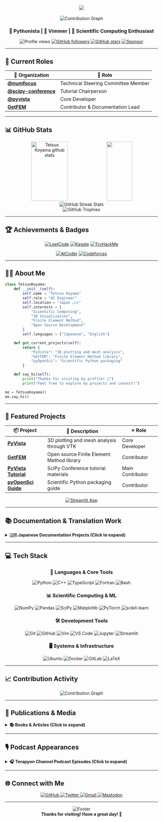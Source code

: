 <h1 align="center">
  <img src="https://readme-typing-svg.herokuapp.com/?font=Righteous&size=35&center=true&vCenter=true&width=500&height=70&duration=4000&lines=Hello+There!+👋;+I'm+Tetsuo+Koyama!;+Welcome+to+my+GitHub!;&color=F77B00">
</h1>

<div align="center">
  <img src="https://kusa-image.deno.dev/?user=tkoyama010" alt="Contribution Graph">
</div>

<h3 align="center">🐍 Pythonista | 📝 Vimmer | 🔬 Scientific Computing Enthusiast</h3>

<p align="center">
  <img src="https://komarev.com/ghpvc/?username=tkoyama010&color=blueviolet&style=flat-square" alt="Profile views">
  <a href="https://github.com/tkoyama010"><img src="https://img.shields.io/github/followers/tkoyama010?label=Followers&style=flat-square&color=blue" alt="GitHub followers"></a>
  <a href="https://github.com/tkoyama010/tkoyama010"><img src="https://img.shields.io/github/stars/tkoyama010/tkoyama010?style=flat-square&color=yellow" alt="GitHub stars"></a>
  <a href="https://github.com/sponsors/tkoyama010"><img src="https://img.shields.io/badge/Sponsor-💗-red?style=flat-square" alt="Sponsor"></a>
</p>

---

## 🎯 Current Roles

<div align="center">

| 🏢 Organization                                              | 👤 Role                             |
| ------------------------------------------------------------ | ----------------------------------- |
| **[@numfocus](https://github.com/numfocus)**                 | Technical Steering Committee Member |
| **[@scipy-conference](https://github.com/scipy-conference)** | Tutorial Chairperson                |
| **[@pyvista](https://github.com/pyvista)**                   | Core Developer                      |
| **[GetFEM](https://github.com/getfem-doc/getfem)**           | Contributor & Documentation Lead    |

</div>

---

## 📊 GitHub Stats

<div align="center">
  <img width="49%" height="195px" src="https://github-readme-stats.vercel.app/api?username=tkoyama010&show_icons=true&count_private=true&hide_border=true&title_color=F77B00&icon_color=F77B00&text_color=c9d1d9&bg_color=0d1117" alt="Tetsuo Koyama github stats" />
  <img width="41%" height="195px" src="https://github-readme-stats.vercel.app/api/top-langs/?username=tkoyama010&layout=compact&hide_border=true&title_color=F77B00&text_color=c9d1d9&bg_color=0d1117" />
</div>

<div align="center">
  <img src="https://github-readme-streak-stats.herokuapp.com/?user=tkoyama010&theme=dark&hide_border=true&stroke=F77B00&ring=F77B00&fire=F77B00&currStreakLabel=F77B00" alt="GitHub Streak Stats">
</div>

<div align="center">
  <img src="https://github-profile-trophy.vercel.app/?username=tkoyama010&theme=discord&no-frame=true&no-bg=true&column=7" alt="GitHub Trophies">
</div>

---

## 🏆 Achievements & Badges

<p align="center">
  <a href="https://leetcode.com/tkoyama010/"><img src="https://img.shields.io/badge/dynamic/json?style=for-the-badge&labelColor=black&color=%23ffa116&label=LeetCode&query=solvedOverTotal&url=https%3A%2F%2Fleetcode-badge.vercel.app%2Fapi%2Fusers%2Ftkoyama010&logo=leetcode&logoColor=yellow" alt="LeetCode"></a>
  <a href="https://www.kaggle.com/tkoyama010"><img src="https://img.shields.io/badge/Kaggle-tkoyama010-20BEFF?logo=kaggle&logoColor=white&style=for-the-badge" alt="Kaggle"></a>
  <a href="https://tryhackme.com/r/p/tkoyama010"><img src="https://img.shields.io/badge/TryHackMe-tkoyama010-212C42?logo=tryhackme&logoColor=white&style=for-the-badge" alt="TryHackMe"></a>
</p>

<p align="center">
  <a href="https://atcoder.jp/users/tkoyama010"><img src="https://img.shields.io/endpoint?style=for-the-badge&url=https%3A%2F%2Fatcoder-badges.now.sh%2Fapi%2Fatcoder%2Fjson%2Ftkoyama010" alt="AtCoder"></a>
  <a href="https://codeforces.com/profile/tkoyama010"><img src="https://img.shields.io/endpoint?style=for-the-badge&url=https%3A%2F%2Fatcoder-badges.now.sh%2Fapi%2Fcodeforces%2Fjson%2Ftkoyama010" alt="Codeforces"></a>
</p>

---

## 👨‍💻 About Me

```python
class TetsuoKoyama:
    def __init__(self):
        self.name = "Tetsuo Koyama"
        self.role = "AI Engineer"
        self.location = "Japan 🇯🇵"
        self.interests = [
            "Scientific Computing",
            "3D Visualization",
            "Finite Element Method",
            "Open Source Development"
        ]
        self.languages = ["Japanese", "English"]

    def get_current_projects(self):
        return {
            "PyVista": "3D plotting and mesh analysis",
            "GetFEM": "Finite Element Method library",
            "pyOpenSci": "Scientific Python packaging"
        }

    def say_hi(self):
        print("Thanks for visiting my profile! 🎉")
        print("Feel free to explore my projects and connect!")

me = TetsuoKoyama()
me.say_hi()
```

---

## 🚀 Featured Projects

<div align="center">

| 📦 Project                                                               | 📝 Description                            | ⭐ Role          |
| ------------------------------------------------------------------------ | ----------------------------------------- | ---------------- |
| [**PyVista**](https://github.com/pyvista/pyvista)                        | 3D plotting and mesh analysis through VTK | Core Developer   |
| [**GetFEM**](https://github.com/getfem-doc/getfem)                       | Open source Finite Element Method library | Contributor      |
| [**PyVista Tutorial**](https://github.com/pyvista/pyvista-tutorial)      | SciPy Conference tutorial materials       | Main Contributor |
| [**pyOpenSci Guide**](https://github.com/pyOpenSci/python-package-guide) | Scientific Python packaging guide         | Contributor      |

</div>

<p align="center">
  <a href="https://tkoyama010.streamlit.app/">
    <img alt="Streamlit App" src="https://img.shields.io/badge/Streamlit-App-FF4B4B?style=for-the-badge&logo=streamlit&logoColor=white" />
  </a>
</p>

---

## 📚 Documentation & Translation Work

<details>
<summary><b>🇯🇵 Japanese Documentation Projects (Click to expand)</b></summary>

I'm passionate about making technical documentation accessible to Japanese speakers:

- 📘 [PyVista日本語ドキュメント](https://pyvista.github.io/pyvista-docs-dev-ja/)
- 📗 [GetFEM日本語ドキュメント](https://getfem.readthedocs.io/ja/latest/)
- 📙 [Mayavi日本語ドキュメント](https://mayavi-ja.readthedocs.io/ja/latest/)
- 📕 [tvtk日本語ドキュメント](https://tvtk.readthedocs.io/ja/latest)

</details>

---

## 💻 Tech Stack

<div align="center">

### 🔧 Languages & Core Tools

<p>
  <img src="https://img.shields.io/badge/Python-3776AB?style=for-the-badge&logo=python&logoColor=white" alt="Python">
  <img src="https://img.shields.io/badge/C%2B%2B-00599C?style=for-the-badge&logo=c%2B%2B&logoColor=white" alt="C++">
  <img src="https://img.shields.io/badge/TypeScript-007ACC?style=for-the-badge&logo=typescript&logoColor=white" alt="TypeScript">
  <img src="https://img.shields.io/badge/Fortran-734F96?style=for-the-badge&logo=fortran&logoColor=white" alt="Fortran">
  <img src="https://img.shields.io/badge/Bash-4EAA25?style=for-the-badge&logo=gnu-bash&logoColor=white" alt="Bash">
</p>

### 📊 Scientific Computing & ML

<p>
  <img src="https://img.shields.io/badge/NumPy-013243?style=for-the-badge&logo=numpy&logoColor=white" alt="NumPy">
  <img src="https://img.shields.io/badge/Pandas-150458?style=for-the-badge&logo=pandas&logoColor=white" alt="Pandas">
  <img src="https://img.shields.io/badge/SciPy-8CAAE6?style=for-the-badge&logo=scipy&logoColor=white" alt="SciPy">
  <img src="https://img.shields.io/badge/Matplotlib-11557c?style=for-the-badge&logo=plotly&logoColor=white" alt="Matplotlib">
  <img src="https://img.shields.io/badge/PyTorch-EE4C2C?style=for-the-badge&logo=pytorch&logoColor=white" alt="PyTorch">
  <img src="https://img.shields.io/badge/scikit--learn-F7931E?style=for-the-badge&logo=scikit-learn&logoColor=white" alt="scikit-learn">
</p>

### 🛠️ Development Tools

<p>
  <img src="https://img.shields.io/badge/Git-F05032?style=for-the-badge&logo=git&logoColor=white" alt="Git">
  <img src="https://img.shields.io/badge/GitHub-181717?style=for-the-badge&logo=github&logoColor=white" alt="GitHub">
  <img src="https://img.shields.io/badge/Vim-019733?style=for-the-badge&logo=vim&logoColor=white" alt="Vim">
  <img src="https://img.shields.io/badge/VS_Code-007ACC?style=for-the-badge&logo=visual-studio-code&logoColor=white" alt="VS Code">
  <img src="https://img.shields.io/badge/Jupyter-F37626?style=for-the-badge&logo=jupyter&logoColor=white" alt="Jupyter">
  <img src="https://img.shields.io/badge/Streamlit-FF4B4B?style=for-the-badge&logo=streamlit&logoColor=white" alt="Streamlit">
</p>

### 🖥️ Systems & Infrastructure

<p>
  <img src="https://img.shields.io/badge/Ubuntu-E95420?style=for-the-badge&logo=ubuntu&logoColor=white" alt="Ubuntu">
  <img src="https://img.shields.io/badge/Docker-2496ED?style=for-the-badge&logo=docker&logoColor=white" alt="Docker">
  <img src="https://img.shields.io/badge/GitLab-FCA121?style=for-the-badge&logo=gitlab&logoColor=white" alt="GitLab">
  <img src="https://img.shields.io/badge/LaTeX-008080?style=for-the-badge&logo=latex&logoColor=white" alt="LaTeX">
</p>

</div>

---

## 📈 Contribution Activity

<div align="center">
  <img src="https://github-readme-activity-graph.vercel.app/graph?username=tkoyama010&theme=react-dark&hide_border=true&area=true&custom_title=Contribution%20Graph" alt="Contribution Graph">
</div>

---

## 📖 Publications & Media

<details>
<summary><b>📚 Books & Articles (Click to expand)</b></summary>

### 📰 Conference Reports

- [SciPy 2024 カンファレンスレポート](https://gihyo.jp/article/2024/08/scipy2024)
- [SciPy 2023 カンファレンスレポート](https://gihyo.jp/article/2023/08/scipy2023)
- [SciPy 2022 カンファレンスレポート](https://gihyo.jp/article/2022/09/scipy2022)

### 📗 Books

- [Pythonによる有限要素法 実装ノート](https://www.amazon.co.jp/dp/B09SPMYZN4)

### 🎤 Featured Talk

- [注目セッション「Introduction to FEM Analysis with Python」― PyConJP 2019](https://gihyo.jp/news/report/01/pyconjp2019/0001#sec6)

### 📚 Academic Publications

- [Google Scholar Profile](https://scholar.google.co.jp/citations?user=GJ0Mv00AAAAJ)

</details>

---

## 🎙️ Podcast Appearances

<details>
<summary><b>🎧 Terapyon Channel Podcast Episodes (Click to expand)</b></summary>

- [#97 SciPy con 2024参加の話をじっくりと聞く](https://podcast.terapyon.net/episodes/0106.html)
- [#82 OSSを仕事にをキーワードにHugging Faceや周辺のPython UIフレームワークについて語る](https://podcast.terapyon.net/episodes/0091.html)
- [#79 SciPy con参加とOSSプロジェクトの話](https://podcast.terapyon.net/episodes/0088.html)
- [#63 SciPy con参加と PyVistaの話を深く聞く](https://podcast.terapyon.net/episodes/0072.html)

</details>

---

## 🌐 Connect with Me

<div align="center">

  <a href="https://github.com/tkoyama010">
    <img src="https://img.shields.io/badge/GitHub-100000?style=for-the-badge&logo=github&logoColor=white" alt="GitHub">
  </a>
  <a href="https://twitter.com/tkoyama010">
    <img src="https://img.shields.io/badge/Twitter-1DA1F2?style=for-the-badge&logo=twitter&logoColor=white" alt="Twitter">
  </a>
  <a href="mailto:tkoyama010@gmail.com">
    <img src="https://img.shields.io/badge/Gmail-D14836?style=for-the-badge&logo=gmail&logoColor=white" alt="Gmail">
  </a>
  <a rel="me" href="https://mstdn.jp/@tkoyama010">
    <img src="https://img.shields.io/badge/Mastodon-6364FF?style=for-the-badge&logo=mastodon&logoColor=white" alt="Mastodon">
  </a>

</div>

---

<div align="center">
  <img src="https://capsule-render.vercel.app/api?type=waving&color=gradient&height=100&section=footer" alt="Footer">
</div>

<div align="center">
  <b>Thanks for visiting! Have a great day! 🌟</b>
</div>
